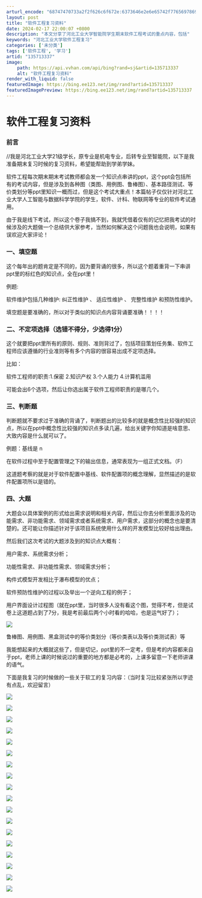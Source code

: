 ```yaml
---
arturl_encode: "68747470733a2f2f626c6f672e:6373646e2e6e65742f77656978696e5f36323835383632332f:61727469636c652f64657461696c732f313335373133333337"
layout: post
title: "软件工程复习资料"
date: 2024-02-17 22:00:07 +0800
description: "本文分享了河北工业大学智能院学生期末软件工程考试的重点内容，包括"
keywords: "河北工业大学软件工程复习"
categories: ['未分类']
tags: ['软件工程', '学习']
artid: "135713337"
image:
    path: https://api.vvhan.com/api/bing?rand=sj&artid=135713337
    alt: "软件工程复习资料"
render_with_liquid: false
featuredImage: https://bing.ee123.net/img/rand?artid=135713337
featuredImagePreview: https://bing.ee123.net/img/rand?artid=135713337
---
```


# 软件工程复习资料

### 前言

//我是河北工业大学21级学长，原专业是机电专业，后转专业至智能院，以下是我准备期末复习时候的复习资料，希望能帮助到学弟学妹。

软件工程每次期末期末考试教师都会发一个知识点串讲的ppt，这个ppt会包括所有的考试内容，但是涉及到各种图（类图、用例图、鲁棒图）、基本路径测试、等价类划分等ppt里知识一概而过，但是这个考试大重点！本篇帖子仅仅针对河北工业大学人工智能与数据科学学院的学生，软件、计科、物联网等专业的软件考试通用。

由于我是线下考试，所以这个卷子我搞不到，我就凭借着仅有的记忆把我考试的时候涉及的大题做一个总结供大家参考，当然如何解决这个问题我也会说明，如果有误欢迎大家评论！

### 一、填空题

这个每年出的题肯定是不同的，因为要背诵的很多，所以这个题着重背一下串讲ppt里的标红色的知识点，全在ppt里！

例题:

软件维护包括几种维护:
纠正性维护
、
适应性维护
、
完整性维护
和预防性维护。

填空题是要准确的，所以对于类似的知识点内容背诵要准确！！！！

### 二、不定项选择（选错不得分，少选得1分）

这个就要把ppt里所有的原则、规则、准则背过了，包括项目策划任务集、软件工程师应该遵循的行业准则等有多个内容的很容易出成不定项选择。

比如：

软件工程师的职责:1.保密 2.知识产权 3.个人能力 4.计算机滥用

可能会出6个选项，然后让你选出属于软件工程师职责的是哪几个。

### 三、判断题

判断题就不要求过于准确的背诵了，判断题出的比较多的就是概念性比较强的知识点，所以在ppt中概念性比较强的知识点多读几遍，给出关键字你知道是啥意思、大致内容是什么就可以了。

例题：基线是
n

在软件过程中至于配置管理之下的输出信息，通常表现为一组正式文档。（F）

这道题考察的就是对于软件配置中基线、软件配置项的概念理解，显然描述的是软件配置项所以是错的。

### 四、大题

大题会以具体案例的形式给出需求说明和相关内容，然后让你去分析里面涉及的功能需求、非功能需求、领域需求或者系统需求、用户需求，这部分的概念也是要清楚的。还可能让你描述针对于该项目系统使用什么样的开发模型比较好给出理由。

然后我们这次考试的大题涉及到的知识点大概有：

用户需求、系统需求分析；

功能性需求、非功能性需求、领域需求分析；

构件式模型开发相比于瀑布模型的优点；

软件预防性维护的过程以及举出一个逆向工程的例子；

用户界面设计过程图（就在ppt里，当时很多人没有看这个图，觉得不考，但是试卷上这道题占到了7分，我是考前最后两个小时看的哈哈，也是运气好了）；

![](https://i-blog.csdnimg.cn/blog_migrate/86b2f3fb331e5464435d789e7680ce60.png)

鲁棒图、用例图、黑盒测试中的等价类划分（等价类表以及等价类测试表）等

我能想起来的大概就这些了，但是切记，ppt里的不一定考，但是考的内容都来自于ppt，老师上课的时候说过的重要的地方都是必考的，上课多留意一下老师讲课的语气。

下面是我复习的时候做的一些关于软工的复习内容：（当时复习比较紧张所以字迹有点乱，欢迎留言）

![](https://i-blog.csdnimg.cn/blog_migrate/4651f400478340027a3efa2b7e3e946d.jpeg)

![](https://i-blog.csdnimg.cn/blog_migrate/777a1a93b5c8569c570c27788a92f99d.jpeg)

![](https://i-blog.csdnimg.cn/blog_migrate/59091f742f06850180ac180905c8b0cd.jpeg)

![](https://i-blog.csdnimg.cn/blog_migrate/802cb6bff8aec104b19710468f3da018.jpeg)

![](https://i-blog.csdnimg.cn/blog_migrate/2c7812b1fd690e618dec8474be8bf06a.jpeg)

![](https://i-blog.csdnimg.cn/blog_migrate/7403d79a2542949b388ee2ab1919b2f1.jpeg)

![](https://i-blog.csdnimg.cn/blog_migrate/566e51d60dcdd52f9a2319f32b654698.jpeg)

![](https://i-blog.csdnimg.cn/blog_migrate/a217bc730eed42211c15a870a3c527f5.jpeg)

![](https://i-blog.csdnimg.cn/blog_migrate/40b2e24fc78e7db6e4dc0b4464c1654e.jpeg)

![](https://i-blog.csdnimg.cn/blog_migrate/8256977cc881b289ecb9a386bdcb224e.jpeg)

![](https://i-blog.csdnimg.cn/blog_migrate/ff419e89eaf12e1a423bd4c6fe5eed97.jpeg)

![](https://i-blog.csdnimg.cn/blog_migrate/dd8b4f0258c00416257916b87ae82d9a.jpeg)

![](https://i-blog.csdnimg.cn/blog_migrate/aac9d6589309d9b68e6eb65a91f00bf0.jpeg)

![](https://i-blog.csdnimg.cn/blog_migrate/943bd97c80a8287ab264b28d42599339.jpeg)

![](https://i-blog.csdnimg.cn/blog_migrate/6f94539c090d540d2828ac3be8515f2c.jpeg)

![](https://i-blog.csdnimg.cn/blog_migrate/4ace4ac2f655bec67c743f66ced77583.jpeg)

![](https://i-blog.csdnimg.cn/blog_migrate/6a8d1f3e4ef8c95efbc3d1d632e12947.jpeg)

![](https://i-blog.csdnimg.cn/blog_migrate/3a191ae4cb610e82e8564913de7b4018.jpeg)